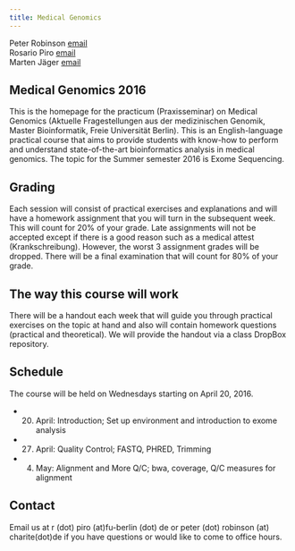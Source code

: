 ```yaml
---
title: Medical Genomics
---
```


Peter Robinson [email](mailto:peter.robinson@charite.de)  
Rosario Piro [email](mailto:r.piro@fu-berlin.de])  
Marten Jäger [email](mailto:marten.jaeger@charite.de)  




Medical Genomics 2016
------------------
This is the homepage for the practicum (Praxisseminar) on Medical Genomics (Aktuelle Fragestellungen aus der medizinischen Genomik, Master Bioinformatik, Freie Universität Berlin). This is an English-language practical course that aims to provide students with know-how to perform and understand state-of-the-art bioinformatics analysis in medical genomics. The topic for the Summer semester 2016 is Exome Sequencing.

Grading
-------
Each session will consist of practical exercises and explanations and will have a homework assignment that you will turn in the subsequent week. This will count for 20% of your grade. Late assignments will not be accepted except if there is a good reason such as a medical attest (Krankschreibung). However, the worst 3 assignment grades will be dropped. There will be a final examination that will count for 80% of your grade.

The way this course will work
----------------------------
There will be a handout each week that will guide you through practical exercises on the topic at hand and also will contain homework questions (practical and theoretical). We will provide the handout via a class DropBox repository.



Schedule
------------------
The course will be held on Wednesdays starting on April 20, 2016. 

* 20. April:  Introduction; Set up environment and introduction to exome analysis
* 27. April: Quality Control; FASTQ, PHRED, Trimming
* 4. May: Alignment and More Q/C; bwa, coverage, Q/C measures for alignment 







Contact
----------------------
Email us at r (dot) piro (at)fu-berlin (dot) de or peter (dot) robinson (at) charite(dot)de if you have questions or would like to come to office hours.

